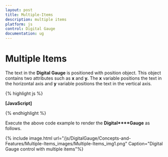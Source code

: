 ```yaml
---
layout: post
title: Multiple-Items
description: multiple items 
platform: js
control: Digital Gauge
documentation: ug
---
```


# Multiple Items 

The text in the **Digital Gauge** is positioned with position object. This object contains two attributes such as **x** and **y.** The **x** variable positions the text in the horizontal axis and **y** variable positions the text in the vertical axis.

{% highlight js %}

**[JavaScript]**
<div id="DigitalGauge1"></div>
<script type="text/javascript">
$(function () {
// For Digital Gauge rendering
$("#DigitalGauge1").ejDigitalGauge({
Width: 1300,
height: 300,
frame: {
backgroundImageUrl: "Board1.jpg"
},
items:[
// For Item 1
{
// For setting text
value: "YELLOW",
segmentSettings: { color: "Yellow" },
position:{
x: 80, y: 0}
},
// For Item 2
{
// For setting text
value: "RED",
segmentSettings: { color: "red" },
position: {
x: 80, y: 20
}
},
// For Item 3
{
// For setting text
value: "GREEN",
segmentSettings: { color: "Green" },
position: {
x: 80, y: 40
}
}]
});
});    </script>


{% endhighlight %}

Execute the above code example to render the **Digital****Gauge** as follows.

{% include image.html url="/js/DigitalGauge/Concepts-and-Features/Multiple-Items_images/Multiple-Items_img1.png" Caption="Digital Gauge control with multiple items"%}

